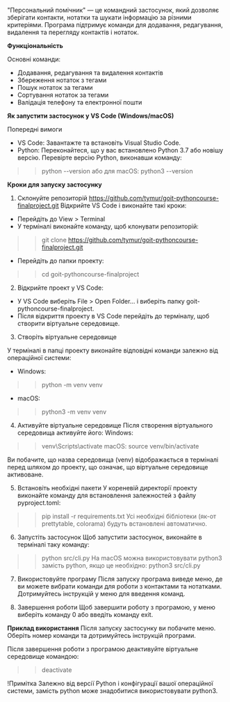"Персональний помічник" — це командний застосунок, який дозволяє зберігати контакти, нотатки та шукати інформацію за різними критеріями. Програма підтримує команди для додавання, редагування, видалення та перегляду контактів і нотаток.

**Функціональність**

Основні команди:
- Додавання, редагування та видалення контактів
- Збереження нотаток з тегами
- Пошук нотаток за тегами
- Сортування нотаток за тегами
- Валідація телефону та електронної пошти

**Як запустити застосунок у VS Code (Windows/macOS)**

Попередні вимоги
- VS Code: Завантажте та встановіть Visual Studio Code.
- Python: Переконайтеся, що у вас встановлено Python 3.7 або новішу версію. Перевірте версію Python, виконавши команду:
>> python --version 
або для macOS:
>> python3 --version 

**Кроки для запуску застосунку**
1. Склонуйте репозиторій https://github.com/tymur/goit-pythoncourse-finalproject.git 
Відкрийте VS Code і виконайте такі кроки:
- Перейдіть до View > Terminal 
- У терміналі виконайте команду, щоб клонувати репозиторій:
>> git clone https://github.com/tymur/goit-pythoncourse-finalproject.git
- Перейдіть до папки проекту:
>> cd goit-pythoncourse-finalproject

2. Відкрийте проект у VS Code:
- У VS Code виберіть File > Open Folder... і виберіть папку goit-pythoncourse-finalproject.
- Після відкриття проекту в VS Code перейдіть до терміналу, щоб створити віртуальне середовище.

3. Створіть віртуальне середовище

У терміналі в папці проекту виконайте відповідні команди залежно від операційної системи:
- Windows:
>> python -m venv venv
- macOS:
>> python3 -m venv venv

4. Активуйте віртуальне середовище
Після створення віртуального середовища активуйте його:
Windows:
>> venv\Scripts\activate
macOS:
>> source venv/bin/activate

Ви побачите, що назва середовища (venv) відображається в терміналі перед шляхом до проекту, що означає, що віртуальне середовище активоване.

5. Встановіть необхідні пакети
У кореневій директорії проекту виконайте команду для встановлення залежностей з файлу pyproject.toml:
>> pip install -r requirements.txt
Усі необхідні бібліотеки (як-от prettytable, colorama) будуть встановлені автоматично.

6. Запустіть застосунок
Щоб запустити застосунок, виконайте в терміналі таку команду:
>> python src/cli.py
На macOS можна використовувати python3 замість python, якщо це необхідно:
>> python3 src/cli.py

7. Використовуйте програму
Після запуску програма виведе меню, де ви можете вибрати команди для роботи з контактами та нотатками. Дотримуйтесь інструкцій у меню для введення команд.

8. Завершення роботи
Щоб завершити роботу з програмою, у меню виберіть команду 0 або введіть команду exit.

**Приклад використання**
Після запуску застосунку ви побачите меню.
Оберіть номер команди та дотримуйтесь інструкцій програми.

Після завершення роботи з програмою деактивуйте віртуальне середовище командою:
>> deactivate

!Примітка
Залежно від версії Python і конфігурації вашої операційної системи, замість python може знадобитися використовувати python3.
